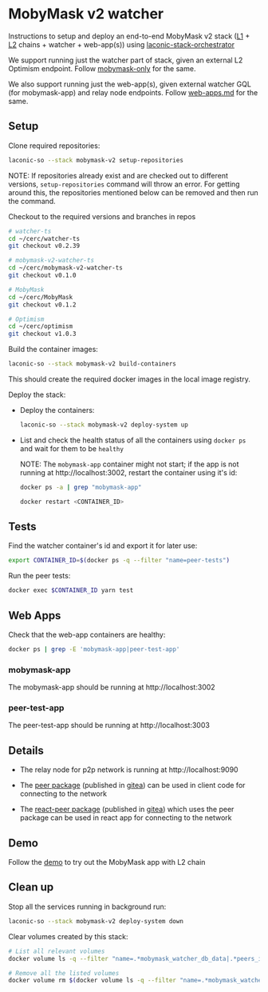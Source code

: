# MobyMask v2 watcher

Instructions to setup and deploy an end-to-end MobyMask v2 stack ([L1](../fixturenet-eth/) + [L2](../fixturenet-optimism/) chains + watcher + web-app(s)) using [laconic-stack-orchestrator](/README.md#install)

We support running just the watcher part of stack, given an external L2 Optimism endpoint.
Follow [mobymask-only](./mobymask-only.md) for the same.

We also support running just the web-app(s), given external watcher GQL (for mobymask-app) and relay node endpoints. Follow [web-apps.md](./web-apps.md) for the same.

## Setup

Clone required repositories:

```bash
laconic-so --stack mobymask-v2 setup-repositories
```

NOTE: If repositories already exist and are checked out to different versions, `setup-repositories` command will throw an error.
For getting around this, the repositories mentioned below can be removed and then run the command.

Checkout to the required versions and branches in repos

```bash
# watcher-ts
cd ~/cerc/watcher-ts
git checkout v0.2.39

# mobymask-v2-watcher-ts
cd ~/cerc/mobymask-v2-watcher-ts
git checkout v0.1.0

# MobyMask
cd ~/cerc/MobyMask
git checkout v0.1.2

# Optimism
cd ~/cerc/optimism
git checkout v1.0.3
```

Build the container images:

```bash
laconic-so --stack mobymask-v2 build-containers
```

This should create the required docker images in the local image registry.

Deploy the stack:

* Deploy the containers:

  ```bash
  laconic-so --stack mobymask-v2 deploy-system up
  ```

* List and check the health status of all the containers using `docker ps` and wait for them to be `healthy`

  NOTE: The `mobymask-app` container might not start; if the app is not running at http://localhost:3002, restart the container using it's id:

  ```bash
  docker ps -a | grep "mobymask-app"

  docker restart <CONTAINER_ID>
  ```

## Tests

Find the watcher container's id and export it for later use:

```bash
export CONTAINER_ID=$(docker ps -q --filter "name=peer-tests")
```

Run the peer tests:

```bash
docker exec $CONTAINER_ID yarn test
```

## Web Apps

Check that the web-app containers are healthy:

```bash
docker ps | grep -E 'mobymask-app|peer-test-app'
```

### mobymask-app

The mobymask-app should be running at http://localhost:3002

### peer-test-app

The peer-test-app should be running at http://localhost:3003

## Details

* The relay node for p2p network is running at http://localhost:9090

* The [peer package](https://github.com/cerc-io/watcher-ts/tree/main/packages/peer) (published in [gitea](https://git.vdb.to/cerc-io/-/packages/npm/@cerc-io%2Fpeer)) can be used in client code for connecting to the network

* The [react-peer package](https://github.com/cerc-io/react-peer/tree/main/packages/react-peer) (published in [gitea](https://git.vdb.to/cerc-io/-/packages/npm/@cerc-io%2Freact-peer)) which uses the peer package can be used in react app for connecting to the network

## Demo

Follow the [demo](./demo.md) to try out the MobyMask app with L2 chain

## Clean up

Stop all the services running in background run:

```bash
laconic-so --stack mobymask-v2 deploy-system down
```

Clear volumes created by this stack:

```bash
# List all relevant volumes
docker volume ls -q --filter "name=.*mobymask_watcher_db_data|.*peers_ids|.*mobymask_deployment|.*l1_deployment|.*l2_accounts|.*l2_config|.*l2_geth_data"

# Remove all the listed volumes
docker volume rm $(docker volume ls -q --filter "name=.*mobymask_watcher_db_data|.*peers_ids|.*mobymask_deployment|.*l1_deployment|.*l2_accounts|.*l2_config|.*l2_geth_data")
```
